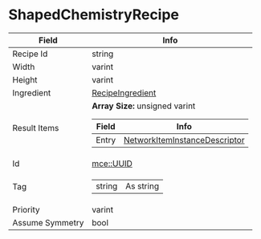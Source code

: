 # ShapedChemistryRecipe

<table><thead><tr><th>Field</th><th>Info</th></tr></thead><tbody>
<tr><td>Recipe Id</td><td>string</td></tr>
<tr><td>Width</td><td>varint</td></tr>
<tr><td>Height</td><td>varint</td></tr>
<tr><td>Ingredient</td><td><a href="../types/RecipeIngredient.md">RecipeIngredient</a></td></tr>
<tr><td>Result Items</td><td><b>Array Size:</b> unsigned varint
  <table><thead><tr><th>Field</th><th>Info</th></tr></thead><tbody>
  <tr><td>Entry</td><td><a href="../types/NetworkItemInstanceDescriptor.md">NetworkItemInstanceDescriptor</a></td></tr>
  </tbody></table></td></tr>
<tr><td>Id</td><td><a href="../types/mce_UUID.md">mce::UUID</a></td></tr>
<tr><td>Tag</td><td><table><tbody><tr><td>string</td><td>As string</td></tr></tbody></table></td></tr>
<tr><td>Priority</td><td>varint</td></tr>
<tr><td>Assume Symmetry</td><td>bool</td></tr>
</tbody></table>